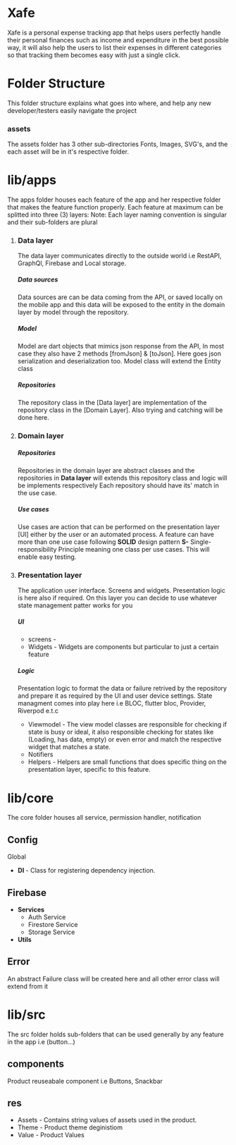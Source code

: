 
# Xafe

Xafe is a personal expense tracking app that helps users perfectly handle their personal finances
such as income and expenditure in the best possible way, it will also help the users to list their
expenses in different categories so that tracking them becomes easy with just a single click.
 
# Folder Structure 
This folder structure explains what goes into where, and help any new developer/testers easily navigate the project

### assets
The assets folder has 3 other sub-directories Fonts, Images, SVG's, and the each asset will be in it's respective folder.

#
# lib/apps
The apps folder houses each feature of the app and her respective folder that makes the feature function properly.
Each feature at maximum can be splitted into three (3) layers:
Note: Each layer naming convention is singular and their sub-folders are plural

1. ### Data layer
    The data layer communicates directly to the outside world i.e RestAPI, GraphQl, Firebase and Local storage.

    ##### Data sources
    Data sources are can be data coming from the API, or saved locally on the mobile app and this data will be exposed to the entity in the domain layer by model through the repository.  

    ##### Model
    Model are dart objects that mimics json response from the API, In most case they also have 2 methods [fromJson] & [toJson].
    Here goes json serialization and deserialization too.
    Model class will extend the Entity class

    ##### Repositories
    The repository class in the [Data layer] are implementation of the repository class in the [Domain Layer]. 
    Also trying and catching will be done here.

2. ### Domain layer 
    ##### Repositories
    Repositories in the domain layer are abstract classes and the repositories in **Data layer** will extends this repository class and logic will be implements respectively
    Each repository should have its' match in the use case.

    ##### Use cases
    Use cases are action that can be performed on the presentation layer [UI] either by the user or an automated process.
    A feature can have more than one use case following **SOLID** design pattern **S-** Single-responsibility Principle
    meaning one class per use cases. This will enable easy testing.

3. ### Presentation layer
    The application user interface. Screens and widgets. Presentation logic is here also if required. On this layer you can decide to use whatever state management patter works for you
    ##### **UI**
    - screens - 
    - Widgets - Widgets are components but particular to just a certain feature

    ##### **Logic**
    Presentation logic to format the data or failure retrived by the repository and prepare it as required by the UI and user device settings. State managment comes into play here i.e BLOC, flutter bloc, Provider, Riverpod e.t.c
    - Viewmodel - The view model classes are responsible for checking if state is busy or ideal, it also responsible checking for states like (Loading, has data, empty) or even error and match the respective widget that matches a state.
    - Notifiers
    - Helpers - Helpers are small functions that does specific thing on the presentation layer, specific to this feature.      

#
# **lib/core**
The core folder houses all service, permission handler, notification
## **Config**
Global 
- **DI** - Class for registering dependency injection.

## **Firebase**
- **Services**
    - Auth Service
    - Firestore Service
    - Storage Service
- **Utils**
## **Error**
An abstract Failure class will be created here and all other error class will extend from it
#
# **lib/src**
The src folder holds sub-folders that can be used generally by any feature in the app i.e (button...)

## **components**
Product reuseabale component i.e Buttons, Snackbar
## **res**
- Assets - Contains string values of assets used in the product.
- Theme - Product theme deginistiom
- Value - Product Values
